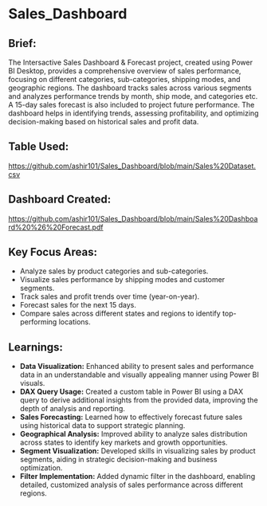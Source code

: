 # Sales_Dashboard

## Brief:

The Intersactive Sales Dashboard & Forecast project, created using Power BI Desktop, provides a comprehensive overview of sales performance, focusing on different categories, sub-categories, shipping modes, and geographic regions. The dashboard tracks sales across various segments and analyzes performance trends by month, ship mode, and categories etc. A 15-day sales forecast is also included to project future performance. The dashboard helps in identifying trends, assessing profitability, and optimizing decision-making based on historical sales and profit data.

## Table Used:

https://github.com/ashir101/Sales_Dashboard/blob/main/Sales%20Dataset.csv

## Dashboard Created:

https://github.com/ashir101/Sales_Dashboard/blob/main/Sales%20Dashboard%20%26%20Forecast.pdf

## Key Focus Areas:

- Analyze sales by product categories and sub-categories.
- Visualize sales performance by shipping modes and customer segments.
- Track sales and profit trends over time (year-on-year).
- Forecast sales for the next 15 days.
- Compare sales across different states and regions to identify top-performing locations.

## Learnings:

- **Data Visualization:** Enhanced ability to present sales and performance data in an understandable and visually appealing manner using Power BI visuals.
- **DAX Query Usage:** Created a custom table in Power BI using a DAX query to derive additional insights from the provided data, improving the depth of analysis and reporting.
- **Sales Forecasting:** Learned how to effectively forecast future sales using historical data to support strategic planning.
- **Geographical Analysis:** Improved ability to analyze sales distribution across states to identify key markets and growth opportunities.
- **Segment Visualization:** Developed skills in visualizing sales by product segments, aiding in strategic decision-making and business optimization.
- **Filter Implementation:** Added dynamic filter in the dashboard, enabling detailed, customized analysis of sales performance across different regions.
